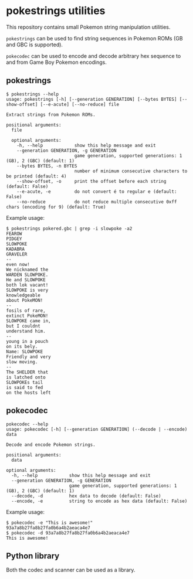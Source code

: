 # pokestrings utilities

This repository contains small Pokemon string manipulation utilities.

`pokestrings` can be used to find string sequences in Pokemon ROMs (GB and GBC is supported).

`pokecodec` can be used to encode and decode arbitrary hex sequence to and from Game Boy Pokemon encodings.

## pokestrings

```
$ pokestrings --help
usage: pokestrings [-h] [--generation GENERATION] [--bytes BYTES] [--show-offset] [--e-acute] [--no-reduce] file

Extract strings from Pokemon ROMs.

positional arguments:
  file

  optional arguments:
    -h, --help            show this help message and exit
    --generation GENERATION, -g GENERATION
                          game generation, supported generations: 1 (GB), 2 (GBC) (default: 1)
    --bytes BYTES, -n BYTES
                          number of minimum consecutive characters to be printed (default: 4)
    --show-offset, -o     print the offset before each string (default: False)
    --e-acute, -e         do not convert é to regular e (default: False)
    --no-reduce           do not reduce multiple consecutive 0xff chars (encoding for 9) (default: True)
```

Example usage:

```
$ pokestrings pokered.gbc | grep -i slowpoke -a2
FEAROW
PIDGEY
SLOWPOKE
KADABRA
GRAVELER
--
even now!
We nicknamed the
WARDEN SLOWPOKE.
He and SLOWPOKE
both lok vacant!
SLOWPOKE is very
knowledgeable
about PokeMON!
--
fosils of rare,
extinct PokeMON!
SLOWPOKE came in,
but I couldnt
understand him.
--
young in a pouch
on its bely.
Name: SLOWPOKE
Friendly and very
slow moving.
--
The SHELDER that
is latched onto
SLOWPOKEs tail
is said to fed
on the hosts left
```

## pokecodec

```
pokecodec --help
usage: pokecodec [-h] [--generation GENERATION] (--decode | --encode) data

Decode and encode Pokemon strings.

positional arguments:
  data

optional arguments:
  -h, --help            show this help message and exit
  --generation GENERATION, -g GENERATION
                        game generation, supported generations: 1 (GB), 2 (GBC) (default: 1)
  --decode, -d          hex data to decode (default: False)
  --encode, -e          string to encode as hex data (default: False)
```

Example usage:

```
$ pokecodec -e "This is awesome!"
93a7a8b27fa8b27fa0b6a4b2aeaca4e7
$ pokecodec -d 93a7a8b27fa8b27fa0b6a4b2aeaca4e7
This is awesome!
```

## Python library

Both the codec and scanner can be used as a library.
